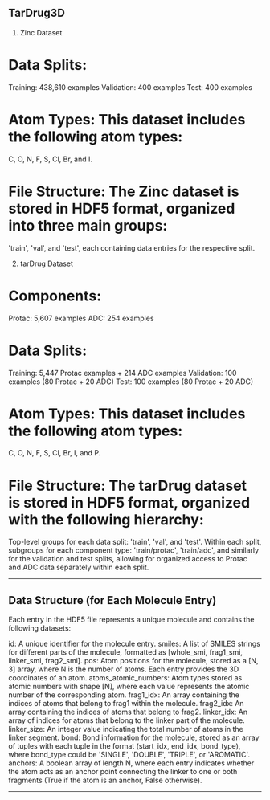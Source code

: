 ## TarDrug3D

1. Zinc Dataset
# Data Splits:
Training: 438,610 examples
Validation: 400 examples
Test: 400 examples
# Atom Types: This dataset includes the following atom types:
C, O, N, F, S, Cl, Br, and I.
# File Structure: The Zinc dataset is stored in HDF5 format, organized into three main groups:
'train', 'val', and 'test', each containing data entries for the respective split.

2. tarDrug Dataset
# Components:
Protac: 5,607 examples
ADC: 254 examples
# Data Splits:
Training: 5,447 Protac examples + 214 ADC examples
Validation: 100 examples (80 Protac + 20 ADC)
Test: 100 examples (80 Protac + 20 ADC)
# Atom Types: This dataset includes the following atom types:
C, O, N, F, S, Cl, Br, I, and P.
# File Structure: The tarDrug dataset is stored in HDF5 format, organized with the following hierarchy:
Top-level groups for each data split: 'train', 'val', and 'test'.
Within each split, subgroups for each component type:
'train/protac', 'train/adc', and similarly for the validation and test splits, allowing for organized access to Protac and ADC data separately within each split.

---

## Data Structure (for Each Molecule Entry)
Each entry in the HDF5 file represents a unique molecule and contains the following datasets:

id: A unique identifier for the molecule entry.
smiles: A list of SMILES strings for different parts of the molecule, formatted as [whole_smi, frag1_smi, linker_smi, frag2_smi].
pos: Atom positions for the molecule, stored as a [N, 3] array, where N is the number of atoms. Each entry provides the 3D coordinates of an atom.
atoms_atomic_numbers: Atom types stored as atomic numbers with shape [N], where each value represents the atomic number of the corresponding atom.
frag1_idx: An array containing the indices of atoms that belong to frag1 within the molecule.
frag2_idx: An array containing the indices of atoms that belong to frag2.
linker_idx: An array of indices for atoms that belong to the linker part of the molecule.
linker_size: An integer value indicating the total number of atoms in the linker segment.
bond: Bond information for the molecule, stored as an array of tuples with each tuple in the format (start_idx, end_idx, bond_type), where bond_type could be 'SINGLE', 'DOUBLE', 'TRIPLE', or 'AROMATIC'.
anchors: A boolean array of length N, where each entry indicates whether the atom acts as an anchor point connecting the linker to one or both fragments (True if the atom is an anchor, False otherwise).

---
